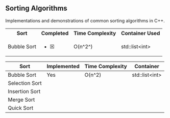 ## Sorting Algorithms
Implementations and demonstrations of common sorting algorithms in C++.

<table>
<tr>

<th>Sort</th>
<th>Completed</th>
<th>Time Complexity</th>
<th>Container Used</th>

</tr>
<tr>
<td>Bubble Sort</td>
<td> 

- [x] 

</td>
<td>

O(n^2^)

</td>
<td>

std::list\<int\>

</td>

</tr>

</table>

| Sort  | Implemented | Time Complexity | Container |
| ---   | --- | --- | --- | 
| Bubble Sort | Yes | O(n^2) | std::list\<int\> |
| Selection Sort |  |  |  |
| Insertion Sort |  |  |  |
| Merge Sort |  |  |  |
| Quick Sort |  |  |  |